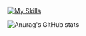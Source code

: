 [![My Skills](https://skillicons.dev/icons?i=js,html,css,bootstrap,arch,cs,cpp,discord,dotnet,electron,react,nodejs,flask,ai,opencv,tensorflow,lua,md,powershell,py,pytorch,robloxstudio,sqlite,vscode,visualstudio,windows)](https://skillicons.dev)


![Anurag's GitHub stats](https://github-readme-stats.vercel.app/api?username=x9o&show_icons=true&theme=radical)
